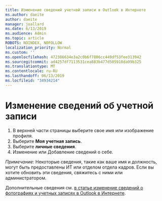 ```yaml
---
title: Изменение сведений учетной записи в Outlook в Интернете
ms.author: daeite
author: daeite
manager: joallard
ms.date: 6/13/2019
ms.audience: Admin
ms.topic: article
ROBOTS: NOINDEX, NOFOLLOW
localization_priority: Normal
ms.custom: ''
ms.openlocfilehash: 472386634e3a2c0b6f7886cc449df53fee313942
ms.sourcegitcommit: ad4257df7113531cea883b477d505918da99b325
ms.translationtype: MT
ms.contentlocale: ru-RU
ms.lasthandoff: 06/13/2019
ms.locfileid: "34934214"
---
```

# <a name="change-your-account-information"></a>Изменение сведений об учетной записи

1. В верхней части страницы выберите свое имя или изображение профиля.
1. Выберите **Моя учетная запись**.
1. Выберите **личные сведения**.
1. Изменение или Добавление сведений о себе.

*Примечание:* Некоторые сведения, такие как ваше имя и должность, могут быть предоставлены ИТ или отделом отдела кадров. Если вы хотите обновить эти сведения, свяжитесь с ними или администратором.

Дополнительные сведения см. [в статье изменение сведений о фотографиях и учетных записях в Outlook в Интернете](https://support.office.com/article/b2dbb289-851d-4bed-93c3-3e136f5659ec).